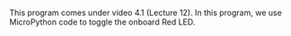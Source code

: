 This program comes under video 4.1 (Lecture 12). 
In this program, we use MicroPython code to toggle the onboard Red LED.

